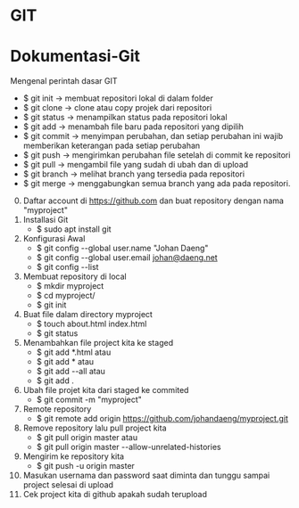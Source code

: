 # GIT
# Dokumentasi-Git
Mengenal perintah dasar GIT
* $ git init -> membuat repositori lokal di dalam folder
* $ git clone -> clone atau copy projek dari repositori
* $ git status -> menampilkan status pada repositori lokal
* $ git add -> menambah file baru pada repositori yang dipilih
* $ git commit -> menyimpan perubahan, dan setiap perubahan ini wajib memberikan keterangan pada setiap perubahan
* $ git push -> mengirimkan perubahan file setelah di commit ke repositori
* $ git pull -> mengambil file yang sudah di ubah dan di upload
* $ git branch -> melihat branch yang tersedia pada repositori
* $ git merge -> menggabungkan semua branch yang ada pada repositori.

0. Daftar account di https://github.com dan buat repository dengan nama "myproject"
1. Installasi Git
   - $ sudo apt install git   
2. Konfigurasi Awal
   - $ git config --global user.name "Johan Daeng"
   - $ git config --global user.email johan@daeng.net
   - $ git config --list
3. Membuat repository di local
   - $ mkdir myproject
   - $ cd myproject/
   - $ git init
4. Buat file dalam directory myproject
   - $ touch about.html index.html
   - $ git status
5. Menambahkan file project kita ke staged
   - $ git add *.html atau
   - $ git add * atau
   - $ git add --all atau
   - $ git add .
6. Ubah file projet kita dari staged ke commited
   - $ git commit -m "myproject"
7. Remote repository
   - $ git remote add origin https://github.com/johandaeng/myproject.git
8. Remove repository lalu pull project kita
   - $ git pull origin master atau
   - $ git pull origin master --allow-unrelated-histories
9. Mengirim ke repository kita
   - $ git push -u origin master
10. Masukan usernama dan password saat diminta dan tunggu sampai project selesai di upload
11. Cek project kita di github apakah sudah terupload

